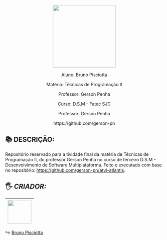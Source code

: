 <p align="center"><img src="https://github.com/bruno-pisciotta281/Index.html/blob/master/img/LOGO.PNG" width="200px;"/></p>

<p align="center">Aluno: Bruno Pisciotta</p>
<p align="center">Matéria: Técnicas de Programação II</p>
<p align="center">Professor: Gerson Penha</p>
<p align="center">Curso: D.S.M - Fatec SJC</p>
<p align="center">Professor: Gerson Penha </p> 
<p align="center">https://github.com/gerson-pn</p> 

## :books: DESCRIÇÃO: 
Repositório reservado para a tividade final da matéria de Técnicas de Programação II, do professor Gerson Penha no curso de terceiro D.S.M - Desenvolvimento de Software Multiplataforma.
Feito e executado com base no repositório: https://github.com/gerson-pn/atvi-atlantis.
## <a name="criador">&#128400;</a> *CRIADOR:*
| [<img src="https://github.com/bruno-pisciotta281/Index.html/blob/master/img/me.jpg" width="75px;"/>](https://github.com/guilhermerodz) |
| :------------------------------------------------------------------------------------------------------------------------: |
:arrow_right_hook: [Bruno Pisciotta](https://github.com/bruno-pisciotta281)
